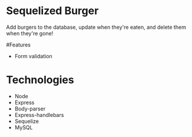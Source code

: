 # Sequelized Burger
Add burgers to the database, update when they're eaten, and delete them when they're gone!

#Features
- Form validation

# Technologies
- Node
- Express
- Body-parser
- Express-handlebars
- Sequelize
- MySQL